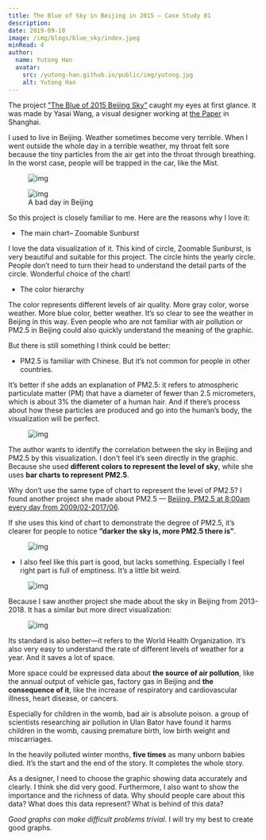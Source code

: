 ```yaml
---
title: The Blue of Sky in Beijing in 2015 — Case Study 01
description: 
date: 2019-09-10
image: /img/blogs/blue_sky/index.jpeg
minRead: 4
author:
  name: Yutong Han
  avatar:
    src: /yutong-han.github.io/public/img/yutong.jpg
    alt: Yutong Han
---
```


The project [”The Blue of 2015 Beijing Sky”](https://www.behance.net/gallery/35401355/The-Blue-of-2015-Beijing-Sky) caught my eyes at first glance. It was made by Yasai Wang, a visual designer working at [the Paper](https://www.thepaper.cn/list_25635) in Shanghai.

I used to live in Beijing. Weather sometimes become very terrible. When I went outside the whole day in a terrible weather, my throat felt sore because the tiny particles from the air get into the throat through breathing. In the worst case, people will be trapped in the car, like the Mist.

<figure class="blog-img-container">
  <img src="/img/blogs/blue_sky/index.jpeg" class="blog-img" alt="img" loading="lazy" />
</figure>

<figure class="blog-img-container">
  <img src="/img/blogs/blue_sky/2.png" class="blog-img-small" alt="img" loading="lazy" />
  <figcaption class="blog-img-caption">A bad day in Beijing</figcaption>
</figure>

So this project is closely familiar to me. Here are the reasons why I love it:

- The main chart– Zoomable Sunburst

I love the data visualization of it. This kind of circle, Zoomable Sunburst, is very beautiful and suitable for this project. The circle hints the yearly circle. People don’t need to turn their head to understand the detail parts of the circle. Wonderful choice of the chart!

- The color hierarchy

The color represents different levels of air quality. More gray color, worse weather. More blue color, better weather. It’s so clear to see the weather in Beijing in this way. Even people who are not familiar with air pollution or PM2.5 in Beijing could also quickly understand the meaning of the graphic.

But there is still something I think could be better:

- PM2.5 is familiar with Chinese. But it’s not common for people in other countries.

It’s better if she adds an explanation of PM2.5: it refers to atmospheric particulate matter (PM) that have a diameter of fewer than 2.5 micrometers, which is about 3% the diameter of a human hair. And if there’s process about how these particles are produced and go into the human’s body, the visualization will be perfect.

<figure class="blog-img-container">
  <img src="/img/blogs/blue_sky/3.png" class="blog-img" alt="img" loading="lazy" />
</figure>

The author wants to identify the correlation between the sky in Beijing and PM2.5 by this visualization.
I don’t feel it’s seen directly in the graphic. Because she used **different colors to represent the level of sky**, while she uses **bar charts to represent PM2.5**.

Why don’t use the same type of chart to represent the level of PM2.5? I found another project she made about PM2.5 — [Beijing, PM2.5 at 8:00am every day from 2009/02-2017/06](https://yasaisai.tumblr.com/post/162395023264/beijingpm25-at-800am-everyday-from).

If she uses this kind of chart to demonstrate the degree of PM2.5, it’s clearer for people to notice **”darker the sky is, more PM2.5 there is”**.

<figure class="blog-img-container">
  <img src="/img/blogs/blue_sky/4.png" class="blog-img" alt="img" loading="lazy" />
</figure>

- I also feel like this part is good, but lacks something. Especially I feel right part is full of emptiness. It’s a little bit weird.

<figure class="blog-img-container">
  <img src="/img/blogs/blue_sky/5.png" class="blog-img" alt="img" loading="lazy" />
</figure>


Because I saw another project she made about the sky in Beijing from 2013-2018. It has a similar but more direct visualization:

<figure class="blog-img-container">
  <img src="/img/blogs/blue_sky/6.png" class="blog-img" alt="img" loading="lazy" />
</figure>

Its standard is also better—it refers to the World Health Organization. It’s also very easy to understand the rate of different levels of weather for a year. And it saves a lot of space.

More space could be expressed data about **the source of air pollution**, like the annual output of vehicle gas, factory gas in Beijing and **the consequence of it**, like the increase of respiratory and cardiovascular illness, heart disease, or cancers.

Especially for children in the womb, bad air is absolute poison. a group of scientists researching air pollution in Ulan Bator have found it harms children in the womb, causing premature birth, low birth weight and miscarriages.

In the heavily polluted winter months, **five times** as many unborn babies died. It’s the start and the end of the story. It completes the whole story.

As a designer, I need to choose the graphic showing data accurately and clearly. I think she did very good. Furthermore, I also want to show the importance and the richness of data. Why should people care about this data? What does this data represent? What is behind of this data?

_Good graphs can make difficult problems trivial_. I will try my best to create good graphs.